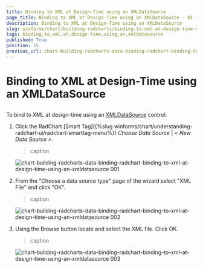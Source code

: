 ```yaml
---
title: Binding to XML at Design-Time using an XMLDataSource
page_title: Binding to XML at Design-Time using an XMLDataSource - UI for WinForms Documentation
description: Binding to XML at Design-Time using an XMLDataSource
slug: winforms/chart/building-radcharts/binding-to-xml-at-design-time-using-an-xmldatasource
tags: binding,to,xml,at,design-time,using,an,xmldatasource
published: True
position: 15
previous_url: chart-building-radcharts-data-binding-radchart-binding-to-xml-at-design-time-using-an-xmldatasource
---
```


# Binding to XML at Design-Time using an XMLDataSource



## 

To bind to XML at design-time using an [XMLDataSource](http://msdn2.microsoft.com/en-us/library/system.web.ui.webcontrols.xmldatasource.aspx) control:

1. Click the RadChart [Smart Tag]({%slug winforms/chart/understanding-radchart-ui/radchart-smarttag-menu%}) *Choose Data Source* | *< New Data Source >*. 


	>caption 

	![chart-building-radcharts-data-binding-radchart-binding-to-xml-at-design-time-using-an-xmldatasource 001](images/chart-building-radcharts-data-binding-radchart-binding-to-xml-at-design-time-using-an-xmldatasource001.png)

1. From the "Choose a data source type" page of the wizard select "XML File" and click "OK". 


	>caption 

	![chart-building-radcharts-data-binding-radchart-binding-to-xml-at-design-time-using-an-xmldatasource 002](images/chart-building-radcharts-data-binding-radchart-binding-to-xml-at-design-time-using-an-xmldatasource002.png)

1. Using the Browse button locate and select the XML file. Click OK. 


	>caption 

	![chart-building-radcharts-data-binding-radchart-binding-to-xml-at-design-time-using-an-xmldatasource 003](images/chart-building-radcharts-data-binding-radchart-binding-to-xml-at-design-time-using-an-xmldatasource003.png)


